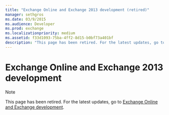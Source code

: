 ```yaml
---
title: "Exchange Online and Exchange 2013 development (retired)"
manager: sethgros
ms.date: 03/9/2015
ms.audience: Developer
ms.prod: exchange
ms.localizationpriority: medium
ms.assetid: f33d1093-75ba-4ff2-8d15-b0bf73a401bf
description: "This page has been retired. For the latest updates, go to the topic Exchange Online and Exchange development."
---
```


# Exchange Online and Exchange 2013 development

> [!NOTE] 
> This page has been retired. For the latest updates, go to [Exchange Online and Exchange development](exchange-server-development.md).

